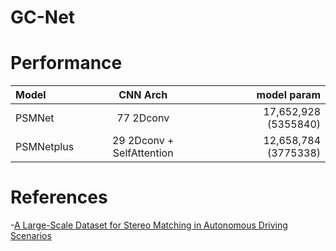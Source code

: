 # GC-Net





# Performance

| Model | CNN Arch | model param |
| :---         |     :---:      |        ---: |
| PSMNet| 77 2Dconv | 17,652,928 (5355840)|
| PSMNetplus | 29 2Dconv + SelfAttention| 12,658,784 (3775338)|



# References
-[A Large-Scale Dataset for Stereo Matching in Autonomous Driving Scenarios](https://drivingstereo-dataset.github.io)
